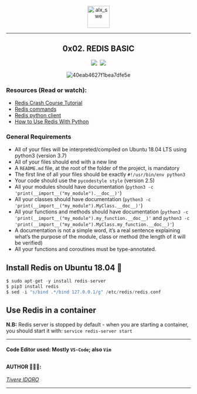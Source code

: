 <p align="center">
    <img align="center" src="https://github.com/tivereidoro/assets/assets/105525310/8d298662-9874-46b0-aabc-54f837bcc6a4" alt="alx_swe" width="60"  height="60"/>
</p>

---
<div align="center">

## 0x02. REDIS BASIC
<img src="https://img.shields.io/badge/Back-end-eed718"> &nbsp;<img src="https://img.shields.io/badge/Redis-A41E11">

![40eab4627f1bea7dfe5e](https://github.com/tivereidoro/alx-backend-storage/assets/105525310/633a23cb-a6da-465a-bc04-4d11ec6b7488)
</div>

### Resources (Read or watch):
* [Redis Crash Course Tutorial](https://www.youtube.com/watch?v=Hbt56gFj998)
* [Redis commands](https://redis.io/commands/)
* [Redis python client](https://redis-py.readthedocs.io/en/stable/)
* [How to Use Redis With Python](https://realpython.com/python-redis/)


### General Requirements
* All of your files will be interpreted/compiled on Ubuntu 18.04 LTS using python3 (version 3.7)
* All of your files should end with a new line
* A `README.md` file, at the root of the folder of the project, is mandatory
* The first line of all your files should be exactly `#!/usr/bin/env python3`
* Your code should use the `pycodestyle style` (version 2.5)
* All your modules should have documentation (`python3 -c 'print(__import__("my_module").__doc__)'`)
* All your classes should have documentation (`python3 -c 'print(__import__("my_module").MyClass.__doc__)'`)
* All your functions and methods should have documentation (`python3 -c 'print(__import__("my_module").my_function.__doc__)'` and `python3 -c 'print(__import__("my_module").MyClass.my_function.__doc__)'`)
* A documentation is not a simple word, it’s a real sentence explaining what’s the purpose of the module, class or method (the length of it will be verified)
* All your functions and coroutines must be type-annotated.

## Install Redis on Ubuntu 18.04 💼
```groovy
$ sudo apt-get -y install redis-server
$ pip3 install redis
$ sed -i "s/bind .*/bind 127.0.0.1/g" /etc/redis/redis.conf
```

## Use Redis in a container
**N.B:** Redis server is stopped by default - when you are starting a container, you should start it with: `service redis-server start`

<!--
## Tasks 📃
## 0. Writing strings to Redis: [exercise.py](exercise.py)
Create a `Cache` class. In the `__init__` method, store an instance of the Redis client as a private variable named `_redis` (using `redis.Redis()`) and flush the instance using `flushdb`.

Create a `store` method that takes a `data` argument and returns a string. The method should generate a random key (e.g. using `uuid`), store the input data in Redis using the random key and return the key.

Type-annotate `store` correctly. Remember that `data` can be a `str`, `bytes`, `int` or `float`.
```groovy
bob@dylan:~$ cat 0-main.py
#!/usr/bin/env python3
"""
Main file
"""
import redis

Cache = __import__('exercise').Cache

cache = Cache()

data = b"hello"
key = cache.store(data)
print(key)

local_redis = redis.Redis()
print(local_redis.get(key))

bob@dylan:~$ python3 0-main.py 
3a3e8231-b2f6-450d-8b0e-0f38f16e8ca2
b'hello'
bob@dylan:~$
```

## 1. Reading from Redis and recovering original type: [exercise.py](exercise.py)
Redis only allows to store string, bytes and numbers (and lists thereof). Whatever you store as single elements, it will be returned as a byte string. Hence if you store `"a"` as a UTF-8 string, it will be returned as `b"a"` when retrieved from the server.

In this exercise we will create a `get` method that take a `key` string argument and an optional `Callable` argument named `fn`. This callable will be used to convert the data back to the desired format.

Remember to conserve the original `Redis.get` behavior if the key does not exist.

Also, implement 2 new methods: `get_str` and `get_int` that will automatically parametrize `Cache.get` with the correct conversion function.

The following code should not raise:
```groovy
cache = Cache()

TEST_CASES = {
    b"foo": None,
    123: int,
    "bar": lambda d: d.decode("utf-8")
}

for value, fn in TEST_CASES.items():
    key = cache.store(value)
    assert cache.get(key, fn=fn) == value
```    

## 2. Incrementing values: [exercise.py](exercise.py)
Familiarize yourself with the `INCR` command and its python equivalent.

In this task, we will implement a system to count how many times methods of the `Cache` class are called.

Above `Cache` define a `count_calls` decorator that takes a single `method` `Callable` argument and returns a `Callable`.

As a key, use the qualified name of `method` using the `__qualname__` dunder method.

Create and return function that increments the count for that key every time the method is called and returns the value returned by the original method.

Remember that the first argument of the wrapped function will be `self` which is the instance itself, which lets you access the Redis instance.

Protip: when defining a decorator it is useful to use `functool.wraps` to conserve the original function’s name, docstring, etc. Make sure you use it as described [here](https://docs.python.org/3.7/library/functools.html#functools.wraps).

Decorate `Cache.store` with `count_calls`.
```groovy
bob@dylan:~$ cat 2-main.py
#!/usr/bin/env python3
""" Main file """

Cache = __import__('exercise').Cache

cache = Cache()

cache.store(b"first")
print(cache.get(cache.store.__qualname__))

cache.store(b"second")
cache.store(b"third")
print(cache.get(cache.store.__qualname__))

bob@dylan:~$ ./2-main.py
b'1'
b'3'
bob@dylan:~$
```

## 3. Storing lists: [exercise.py](exercise.py)
Familiarize yourself with redis commands `RPUSH`, `LPUSH`, `LRANGE`, etc.

In this task, we will define a `call_history` decorator to store the history of inputs and outputs for a particular function.

Everytime the original function will be called, we will add its input parameters to one list in redis, and store its output into another list.

In `call_history`, use the decorated function’s qualified name and append `":inputs"` and `":outputs"` to create input and output list keys, respectively.

`call_history` has a single parameter named `method` that is a `Callable` and returns a `Callable`.

In the new function that the decorator will return, use `rpush` to append the input arguments. Remember that Redis can only store strings, bytes and numbers. Therefore, we can simply use `str(args)` to normalize. We can ignore potential `kwargs` for now.

Execute the wrapped function to retrieve the output. Store the output using `rpush` in the `"...:outputs"` list, then return the output.

Decorate `Cache.store` with `call_history`.
```groovy
bob@dylan:~$ cat 3-main.py
#!/usr/bin/env python3
""" Main file """

Cache = __import__('exercise').Cache

cache = Cache()

s1 = cache.store("first")
print(s1)
s2 = cache.store("secont")
print(s2)
s3 = cache.store("third")
print(s3)

inputs = cache._redis.lrange("{}:inputs".format(cache.store.__qualname__), 0, -1)
outputs = cache._redis.lrange("{}:outputs".format(cache.store.__qualname__), 0, -1)

print("inputs: {}".format(inputs))
print("outputs: {}".format(outputs))

bob@dylan:~$ ./3-main.py
04f8dcaa-d354-4221-87f3-4923393a25ad
a160a8a8-06dc-4934-8e95-df0cb839644b
15a8fd87-1f55-4059-86aa-9d1a0d4f2aea
inputs: [b"('first',)", b"('secont',)", b"('third',)"]
outputs: [b'04f8dcaa-d354-4221-87f3-4923393a25ad', b'a160a8a8-06dc-4934-8e95-df0cb839644b', b'15a8fd87-1f55-4059-86aa-9d1a0d4f2aea']
bob@dylan:~$
```

## 4. Retrieving lists: [exercise.py](exercise.py)
In this tasks, we will implement a `replay` function to display the history of calls of a particular function.

Use keys generated in previous tasks to generate the following output:
```groovy
>>> cache = Cache()
>>> cache.store("foo")
>>> cache.store("bar")
>>> cache.store(42)
>>> replay(cache.store)
Cache.store was called 3 times:
Cache.store(*('foo',)) -> 13bf32a9-a249-4664-95fc-b1062db2038f
Cache.store(*('bar',)) -> dcddd00c-4219-4dd7-8877-66afbe8e7df8
Cache.store(*(42,)) -> 5e752f2b-ecd8-4925-a3ce-e2efdee08d20
```
Tip: use `lrange` and `zip` to loop over inputs and outputs.

## 5. Implementing an expiring web cache and tracker: [web.py](web.py)
In this tasks, we will implement a `get_page` function (prototype: `def get_page(url: str) -> str:`). The core of the function is very simple. It uses the `requests` module to obtain the HTML content of a particular URL and returns it.

Start in a new file named `web.py` and do not reuse the code written in `exercise.py`.

Inside `get_page` track how many times a particular URL was accessed in the key `"count:{url}"` and cache the result with an expiration time of 10 seconds.

Tip: Use `http://slowwly.robertomurray.co.uk` to simulate a slow response and test your caching.

Bonus: implement this use case with decorators.

---

<div align="center">
    
# ♟️ Reference 📚

</div>

## Troubleshooting
1. **Check if Redis is Running:**

Ensure that the Redis server is running on your machine. You can check this by running:

```groovy
redis-server
```
If it's not running, start it with:

```groovy
redis-server
```

2. **Verify Redis Configuration:**

Open your Redis configuration file, typically located at `/etc/redis/redis.conf`. Check if it's configured to bind to `localhost`. The line should look like this:

```groovy
bind 127.0.0.1
```
If it's commented out (`#` at the beginning of the line), uncomment it and restart Redis.

3. **Check for Other Processes Using Port 6379:**

It's possible that another process is using the same port. You can check this using the following command:

```groovy
sudo lsof -i :6379
```
If another process is using the port, you might need to stop that process or configure Redis to use a different port.

4. **Check Network Configuration:**

Ensure that there are no network issues preventing the connection. The error suggests that there might be an issue with the network configuration.

5. **Restart Redis:**

After making changes to the Redis configuration, restart the Redis server:

```groovy
sudo service redis-server restart
```
6. **Check Firewall Settings:**

If you have a firewall enabled, ensure that it allows connections to port 6379.
-->

---

#### Code Editor used: Mostly `VS-Code`; also  `Vim`
##
#### AUTHOR 👨🏽‍💻:
[_Tivere IDORO_](https://github.com/tivereidoro)

<hr>

